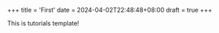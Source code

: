 +++
title = 'First'
date = 2024-04-02T22:48:48+08:00
draft = true
+++

 This is tutorials template! 
